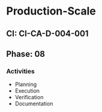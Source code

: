 # Production-Scale

## CI: CI-CA-D-004-001
## Phase: 08

### Activities
- Planning
- Execution
- Verification
- Documentation
